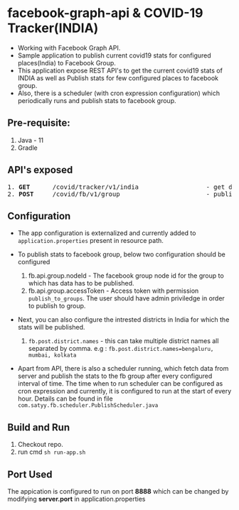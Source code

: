 # facebook-graph-api & COVID-19 Tracker(INDIA)
- Working with Facebook Graph API. 
- Sample application to publish current covid19 stats for configured places(India) to Facebook Group.
- This application expose REST API's to get the current covid19 stats of INDIA as well as Publish stats for few configured places to facebook group.
- Also, there is a scheduler (with cron expression configuration) which periodically runs and publish stats to facebook group.

## Pre-requisite:
1. Java - 11
2. Gradle

## API's exposed

<pre>
1. <b>GET</b>      /covid/tracker/v1/india                  - get detail information about current covid19 stats for all the states and districts in India.
2. <b>POST</b>     /covid/fb/v1/group                       - publish the information to configured facebook group.
</pre>

## Configuration
- The app configuration is externalized and currently added to `application.properties` present in resource path.
- To publish stats to facebook group, below two configuration should be configured
   1. fb.api.group.nodeId - The facebook group node id for the group to which has data has to be published.
   2. fb.api.group.accessToken - Access token with permission `publish_to_groups`. The user should have admin priviledge in order to 
   publish to group.

- Next, you can also configure the intrested districts in India for which the stats will be published. 
   1. `fb.post.district.names` - this can take multiple district names all separated by comma.
       e.g : `fb.post.district.names=bengaluru, mumbai, kolkata`

- Apart from API, there is also a scheduler running, which fetch data from server and publish the stats to the fb group after every configured interval of time. 
The time when to run scheduler can be configured as cron expression and currently, it is configured to run at the start of every hour.
Details can be found in file `com.satyy.fb.scheduler.PublishScheduler.java`

## Build and Run
1. Checkout repo.
2. run cmd `sh run-app.sh`

## Port Used 
The appication is configured to run on port **8888** which can be changed by modifying **server.port** in application.properties 
